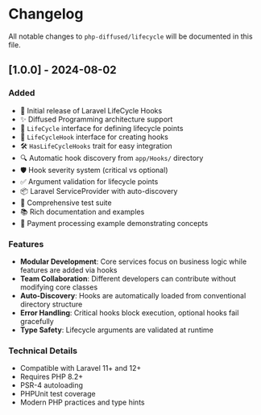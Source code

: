 # Changelog

All notable changes to `php-diffused/lifecycle` will be documented in this file.

## [1.0.0] - 2024-08-02

### Added
- 🚀 Initial release of Laravel LifeCycle Hooks
- ✨ Diffused Programming architecture support  
- 🎯 `LifeCycle` interface for defining lifecycle points
- 🔗 `LifeCycleHook` interface for creating hooks
- 🛠️ `HasLifeCycleHooks` trait for easy integration
- 🔍 Automatic hook discovery from `app/Hooks/` directory
- 🛡️ Hook severity system (critical vs optional)
- ✅ Argument validation for lifecycle points
- 📦 Laravel ServiceProvider with auto-discovery
- 🧪 Comprehensive test suite
- 📚 Rich documentation and examples
- 🎨 Payment processing example demonstrating concepts

### Features
- **Modular Development**: Core services focus on business logic while features are added via hooks
- **Team Collaboration**: Different developers can contribute without modifying core classes  
- **Auto-Discovery**: Hooks are automatically loaded from conventional directory structure
- **Error Handling**: Critical hooks block execution, optional hooks fail gracefully
- **Type Safety**: Lifecycle arguments are validated at runtime

### Technical Details
- Compatible with Laravel 11+ and 12+
- Requires PHP 8.2+
- PSR-4 autoloading
- PHPUnit test coverage
- Modern PHP practices and type hints